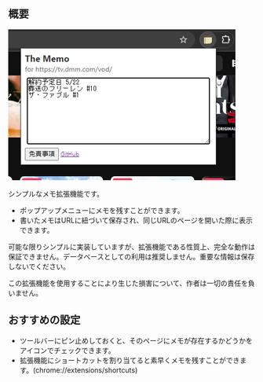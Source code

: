 ## 概要

![sceenshot](./screenshot.png)

シンプルなメモ拡張機能です。
- ポップアップメニューにメモを残すことができます。
- 書いたメモはURLに紐づいて保存され、同じURLのページを開いた際に表示できます。

可能な限りシンプルに実装していますが、拡張機能である性質上、完全な動作は保証できません。データベースとしての利用は推奨しません。重要な情報は保存しないでください。

この拡張機能を使用することにより生じた損害について、作者は一切の責任を負いません。

## おすすめの設定

- ツールバーにピン止めしておくと、そのページにメモが存在するかどうかをアイコンでチェックできます。
- 拡張機能にショートカットを割り当てると素早くメモを残すことができます。(chrome://extensions/shortcuts)
